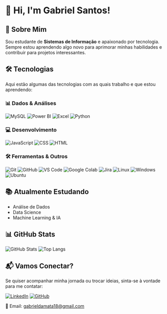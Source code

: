 # 👋 Hi, I'm Gabriel Santos!

## 🚀 Sobre Mim
Sou estudante de **Sistemas de Informação** e apaixonado por tecnologia. Sempre estou aprendendo algo novo para aprimorar minhas habilidades e contribuir para projetos interessantes.

## 🛠️ Tecnologias
Aqui estão algumas das tecnologias com as quais trabalho e que estou aprendendo:

### 📊 Dados & Análises
![MySQL](https://img.shields.io/badge/-MySQL-4479A1?style=for-the-badge&logo=mysql&logoColor=white) 
![Power BI](https://img.shields.io/badge/-Power%20BI-F2C811?style=for-the-badge&logo=power-bi&logoColor=black) 
![Excel](https://img.shields.io/badge/-Excel-217346?style=for-the-badge&logo=microsoft-excel&logoColor=white) 
![Python](https://img.shields.io/badge/-Python-3776AB?style=for-the-badge&logo=python&logoColor=white)

### 💻 Desenvolvimento
![JavaScript](https://img.shields.io/badge/-JavaScript-F7DF1E?style=for-the-badge&logo=javascript&logoColor=black) 
![CSS](https://img.shields.io/badge/-CSS-1572B6?style=for-the-badge&logo=css3&logoColor=white) 
![HTML](https://img.shields.io/badge/-HTML-E34F26?style=for-the-badge&logo=html5&logoColor=white)

### 🛠️ Ferramentas & Outros
![Git](https://img.shields.io/badge/-Git-F05032?style=for-the-badge&logo=git&logoColor=white) 
![GitHub](https://img.shields.io/badge/-GitHub-181717?style=for-the-badge&logo=github&logoColor=white) 
![VS Code](https://img.shields.io/badge/-VS%20Code-007ACC?style=for-the-badge&logo=visual-studio-code&logoColor=white) 
![Google Colab](https://img.shields.io/badge/-Google%20Colab-F9AB00?style=for-the-badge&logo=googlecolab&logoColor=white) 
![Jira](https://img.shields.io/badge/-Jira-0052CC?style=for-the-badge&logo=jira&logoColor=white)
![Linux](https://img.shields.io/badge/Linux-000?style=for-the-badge&logo=linux&logoColor=FCC624)
![Windows](https://img.shields.io/badge/Windows-000?style=for-the-badge&logo=windows&logoColor=2CA5E0)
![Ubuntu](https://img.shields.io/badge/Ubuntu-35495E?style=for-the-badge&logo=ubuntu&logoColor=E95420)

## 📚 Atualmente Estudando
- Análise de Dados
- Data Science
- Machine Learning & IA

## 📊 GitHub Stats
![GitHub Stats](https://github-readme-stats.vercel.app/api?username=Uzi-dv&show_icons=true&theme=radical)
![Top Langs](https://github-readme-stats.vercel.app/api/top-langs/?username=Uzi-dv&layout=compact&theme=radical)

## 📬 Vamos Conectar?
Se quiser acompanhar minha jornada ou trocar ideias, sinta-se à vontade para me contatar:

[![LinkedIn](https://img.shields.io/badge/-LinkedIn-0077B5?style=for-the-badge&logo=linkedin&logoColor=white)](https://www.linkedin.com/in/gabriel-santos-375a02236) 
[![GitHub](https://img.shields.io/badge/-GitHub-181717?style=for-the-badge&logo=github&logoColor=white)](https://github.com/Uzi-dv)  

📧 Email: gabrieldamata18@gmail.com
